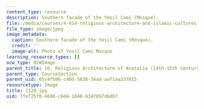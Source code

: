 ```yaml
---
content_type: resource
description: Southern facade of the Yesil Cami (Mosque).
file: /media/courses/4-614-religious-architecture-and-islamic-cultures-fall-2002/7fef25f04696c6d41848b347897d6db7_1128.jpg
file_type: image/jpeg
image_metadata:
  caption: Southern facade of the Yesil Cami (Mosque).
  credit: ''
  image-alt: Photo of Yesil Cami Mosque
learning_resource_types: []
ocw_type: OCWImage
parent_title: 16. Religious Architecture of Anatolia (14th-15th Century)
parent_type: CourseSection
parent_uid: 65c4fb06-c40d-5838-34ad-aaf1aa337015
resourcetype: Image
title: 1128.jpg
uid: 7fef25f0-4696-c6d4-1848-b347897d6db7
---
```

